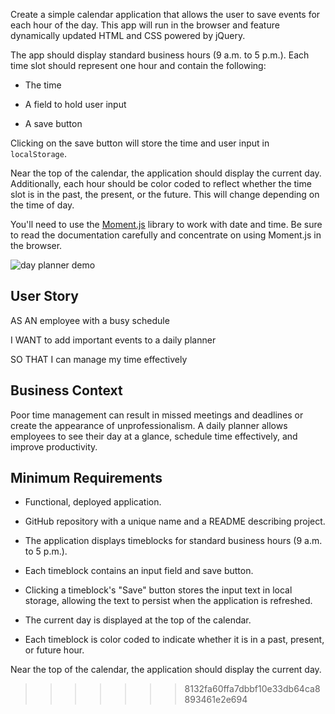 Create a simple calendar application that allows the user to save events for each hour of the day. This app will run in the browser and feature dynamically updated HTML and CSS powered by jQuery.

The app should display standard business hours (9 a.m. to 5 p.m.). Each time slot should represent one hour and contain the following:

* The time

* A field to hold user input

* A save button

Clicking on the save button will store the time and user input in `localStorage`.

Near the top of the calendar, the application should display the current day. Additionally, each hour should be color coded to reflect whether the time slot is in the past, the present, or the future. This will change depending on the time of day.

You'll need to use the [Moment.js](https://momentjs.com/) library to work with date and time. Be sure to read the documentation carefully and concentrate on using Moment.js in the browser.

![day planner demo](./Assets/05-Third-Party-APIs-homework-demo.gif)

## User Story

AS AN employee with a busy schedule

I WANT to add important events to a daily planner

SO THAT I can manage my time effectively 

## Business Context

Poor time management can result in missed meetings and deadlines or create the appearance of unprofessionalism. A daily planner allows employees to see their day at a glance, schedule time effectively, and improve productivity. 

## Minimum Requirements

* Functional, deployed application.

* GitHub repository with a unique name and a README describing project.
<!-- compleyed -->

* The application displays timeblocks for standard business hours (9 a.m. to 5 p.m.).
<!-- completed -->

* Each timeblock contains an input field and save button.
<!-- completed -->

* Clicking a timeblock's "Save" button stores the input text in local storage, allowing the text to persist when the application is refreshed.
<!-- completed, pressing enter does not work and will signal a pulse -->

* The current day is displayed at the top of the calendar.
<!-- completed -->

* Each timeblock is color coded to indicate whether it is in a past, present, or future hour.
<!-- this still needs to be applied -->

Near the top of the calendar, the application should display the current day.
>>>>>>> 8132fa60ffa7dbbf10e33db64ca8893461e2e694
